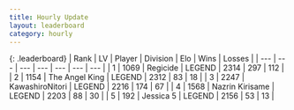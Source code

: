 ```yaml
---
title: Hourly Update
layout: leaderboard
category: hourly
---
```


{: .leaderboard}
| Rank | LV | Player | Division | Elo | Wins | Losses |
| --- | --- | --- | --- | --- | --- | --- |
| <span data-change="0">1</span> | 1069 | <span title="ID: 353063">Regicide</span> | LEGEND | <span data-change="0">2314</span> | <span data-change="0">297</span> | <span data-change="0">112</span> |
| <span data-change="0">2</span> | 1154 | <span title="ID: 547162">The Angel King</span> | LEGEND | <span data-change="0">2312</span> | <span data-change="0">83</span> | <span data-change="0">18</span> |
| <span data-change="0">3</span> | 2247 | <span title="ID: 164871">KawashiroNitori</span> | LEGEND | <span data-change="0">2216</span> | <span data-change="0">174</span> | <span data-change="0">67</span> |
| <span data-change="0">4</span> | 1568 | <span title="ID: 315148">Nazrin Kirisame</span> | LEGEND | <span data-change="0">2203</span> | <span data-change="0">88</span> | <span data-change="0">30</span> |
| <span data-change="0">5</span> | 192 | <span title="ID: 572803">Jessica 5</span> | LEGEND | <span data-change="0">2156</span> | <span data-change="0">53</span> | <span data-change="0">13</span> |